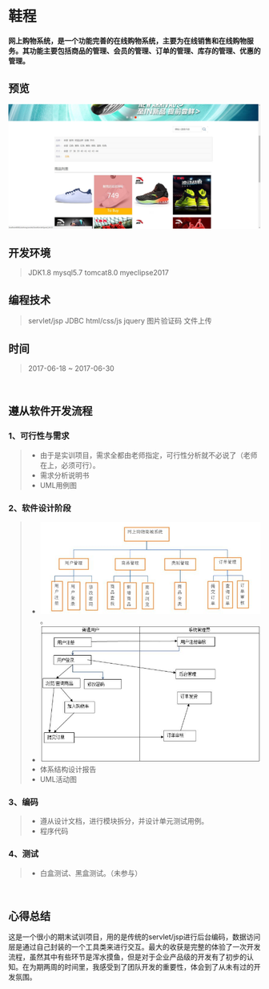 # 鞋程
#### 网上购物系统，是一个功能完善的在线购物系统，主要为在线销售和在线购物服务。其功能主要包括商品的管理、会员的管理、订单的管理、库存的管理、优惠的管理。

## 预览
![](https://raw.githubusercontent.com/printlin/images/master/xiecheng/xiecheng-index.jpg "首页图片")

## 开发环境
>JDK1.8 mysql5.7 tomcat8.0 myeclipse2017
## 编程技术
>servlet/jsp JDBC html/css/js jquery 图片验证码 文件上传
## 时间
>2017-06-18 ~ 2017-06-30
<br>

## 遵从软件开发流程
### 1、可行性与需求
>* 由于是实训项目，需求全都由老师指定，可行性分析就不必说了（老师在上，必须可行）。
>* 需求分析说明书
>* UML用例图
### 2、软件设计阶段
>* ![](https://raw.githubusercontent.com/printlin/images/master/xiecheng/%E6%A8%A1%E5%9D%97%E5%9B%BE.jpg "模块图")。
>* ![](https://github.com/printlin/images/blob/master/xiecheng/%E4%B8%9A%E5%8A%A1%E6%B5%81%E7%A8%8B%E5%9B%BE.jpg "业务流图")
>* 体系结构设计报告
>* UML活动图
### 3、编码
>* 遵从设计文档，进行模块拆分，并设计单元测试用例。
>* 程序代码
### 4、测试
>* 白盒测试、黑盒测试。（未参与）
<br>

## 心得总结
这是一个很小的期末试训项目，用的是传统的servlet/jsp进行后台编码，数据访问层是通过自己封装的一个工具类来进行交互。最大的收获是完整的体验了一次开发流程，虽然其中有些环节是浑水摸鱼，但是对于企业产品级的开发有了初步的认知。在为期两周的时间里，我感受到了团队开发的重要性，体会到了从未有过的开发氛围。
